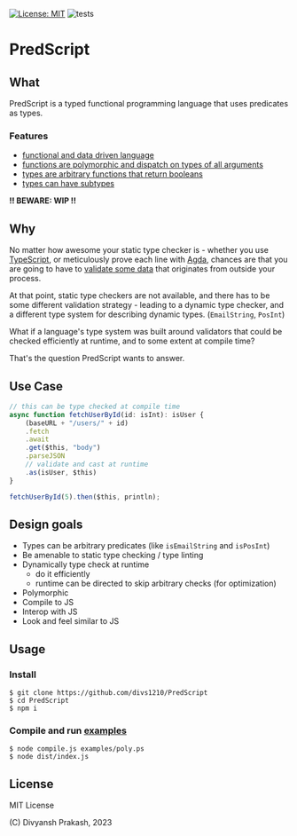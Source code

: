 [![License: MIT](https://img.shields.io/badge/License-MIT-orange.svg)](https://opensource.org/licenses/MIT) ![tests](https://github.com/divs1210/PredScript/actions/workflows/node.js.yml/badge.svg)

# PredScript

## What

PredScript is a typed functional programming language that uses predicates as types.

### Features

- [functional and data driven language](/examples/collections.ps)
- [functions are polymorphic and dispatch on types of all arguments](/examples/map.ps)
- [types are arbitrary functions that return booleans](/examples/poly.ps)
- [types can have subtypes](/examples/hierarchy.ps)

**!! BEWARE: WIP !!**

## Why

No matter how awesome your static type checker is -
whether you use [TypeScript](https://www.typescriptlang.org/),
or meticulously prove each line with [Agda](https://agda.github.io/agda/),
chances are that you are going to have to
[validate some data](https://blog.logrocket.com/dynamic-type-validation-in-typescript/) that originates from outside your process.

At that point, static type checkers are not available,
and there has to be some different validation strategy -
leading to a dynamic type checker, and a different type system
for describing dynamic types. (`EmailString`, `PosInt`)

What if a language's type system was built around
validators that could be checked efficiently at runtime,
and to some extent at compile time?

That's the question PredScript wants to answer.

## Use Case

```typescript
// this can be type checked at compile time
async function fetchUserById(id: isInt): isUser {
    (baseURL + "/users/" + id)
    .fetch
    .await
    .get($this, "body")
    .parseJSON
    // validate and cast at runtime 
    .as(isUser, $this)
}

fetchUserById(5).then($this, println);
```

## Design goals

- Types can be arbitrary predicates (like `isEmailString` and `isPosInt`)
- Be amenable to static type checking / type linting
- Dynamically type check at runtime
  - do it efficiently
  - runtime can be directed to skip arbitrary checks (for optimization)
- Polymorphic
- Compile to JS
- Interop with JS
- Look and feel similar to JS

## Usage

### Install

```shell
$ git clone https://github.com/divs1210/PredScript
$ cd PredScript
$ npm i
```

### Compile and run [examples](/examples/poly.ps)

```shell
$ node compile.js examples/poly.ps
$ node dist/index.js
```

## License

MIT License

(C) Divyansh Prakash, 2023
